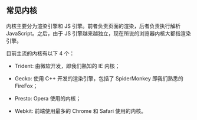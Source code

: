 ## 常见内核
内核主要分为渲染引擎和 JS 引擎。前者负责页面的渲染，后者负责执行解析 JavaScript。之后，由于 JS 引擎越来越独立，现在所说的浏览器内核大都指渲染引擎。

目前主流的内核有以下 4 个：

* Trident: 由微软开发，即我们熟知的 IE 内核；

* Gecko: 使用 C++ 开发的渲染引擎，包括了 SpiderMonkey 即我们熟悉的FireFox；

* Presto: Opera 使用的内核；

* Webkit: 前端使用最多的 Chrome 和 Safari 使用的内核。